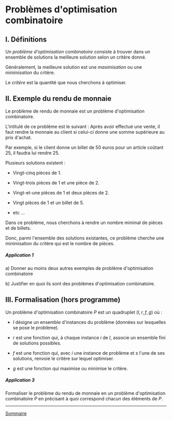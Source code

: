 # Problèmes d'optimisation combinatoire

## I. Définitions

Un *problème d'optimisation combinatoire* consiste à trouver dans un ensemble de solutions la meilleure solution selon un critère donné. 

Généralement, la meilleure solution est une *maximisation* ou une *minimisation* du critère.

Le *critère* est la quantité que nous cherchons à optimiser.

## II. Exemple du rendu de monnaie

Le problème de rendu de monnaie est un problème d'optimisation combinatoire.

L'intitulé de ce problème est le suivant : Après avoir effectué une vente, il faut rendre la monnaie au client si celui-ci donne une somme supérieure au prix d'achat.

Par exemple, si le client donne un billet de $50$ euros pour un article coûtant $25$, il faudra lui rendre $25$.

Plusieurs solutions existent : 

- Vingt-cinq pièces de $1$.

- Vingt-trois pièces de $1$ et une pièce de $2$.

- Vingt-et-une pièces de $1$ et deux pièces de $2$.

- Vingt pièces de $1$ et un billet de $5$.

- etc ...

Dans ce problème, nous cherchons à rendre un nombre minimal de pièces et de billets.

Donc, parmi l'ensemble des solutions existantes, ce problème cherche une minimisation du critère qui est le nombre de pièces.

##### Application 1

a) Donner au moins deux autres exemples de problème d'optimisation combinatoire

b) Justifier en quoi ils sont des problèmes d'optimisation combinatoire.

## III. Formalisation (hors programme)

Un problème d'optimisation combinatoire $P$ est un quadruplet $(I, r, f, g)$ où :

- $I$ désigne un ensemble d'instances du problème (données sur lesquelles se pose le problème).

- $r$ est une fonction qui, à chaque instance $i$ de $I$, associe un ensemble fini de solutions possibles.

- $f$ est une fonction qui, avec $i$ une instance de problème et $s$ l'une de ses solutions, renvoie le critère sur lequel optimiser.

- $g$ est une fonction qui maximise ou minimise le critère.

##### Application 3

Formaliser le problème du rendu de monnaie en un problème d'optimisation combinatoire $P$ en précisant à quoi correspond chacun des éléments de $P$.

_________________

[Sommaire](./../../README.md)